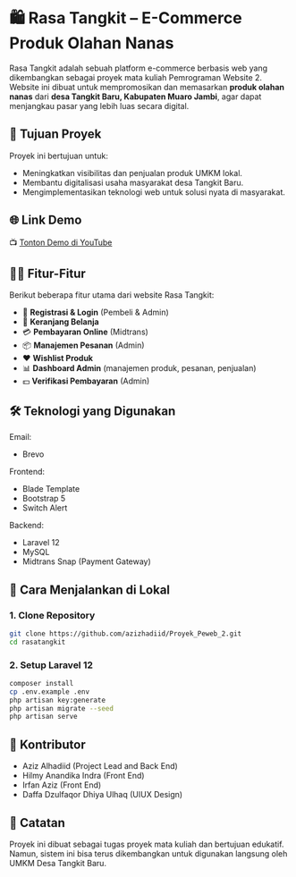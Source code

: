 # 🛍️ Rasa Tangkit – E-Commerce Produk Olahan Nanas

Rasa Tangkit adalah sebuah platform e-commerce berbasis web yang dikembangkan sebagai proyek mata kuliah Pemrograman Website 2. Website ini dibuat untuk mempromosikan dan memasarkan **produk olahan nanas** dari **desa Tangkit Baru, Kabupaten Muaro Jambi**, agar dapat menjangkau pasar yang lebih luas secara digital.

## 📌 Tujuan Proyek
Proyek ini bertujuan untuk:
- Meningkatkan visibilitas dan penjualan produk UMKM lokal.
- Membantu digitalisasi usaha masyarakat desa Tangkit Baru.
- Mengimplementasikan teknologi web untuk solusi nyata di masyarakat.

## 🌐 Link Demo
📺 [Tonton Demo di YouTube](https://youtu.be/24bVzLU296k)

## 🧑‍💻 Fitur-Fitur
Berikut beberapa fitur utama dari website Rasa Tangkit:
- 👥 **Registrasi & Login** (Pembeli & Admin)
- 🛒 **Keranjang Belanja**
- 💳 **Pembayaran Online** (Midtrans)
- 📦 **Manajemen Pesanan** (Admin)
- ❤️ **Wishlist Produk**
- 📊 **Dashboard Admin** (manajemen produk, pesanan, penjualan)
- 💵 **Verifikasi Pembayaran** (Admin)
  
## 🛠️ Teknologi yang Digunakan
Email:
- Brevo

Frontend:
- Blade Template
- Bootstrap 5
- Switch Alert

Backend:
- Laravel 12
- MySQL
- Midtrans Snap (Payment Gateway)

## 🚀 Cara Menjalankan di Lokal

### 1. Clone Repository
```bash
git clone https://github.com/azizhadiid/Proyek_Peweb_2.git
cd rasatangkit
```

### 2. Setup Laravel 12
```bash
composer install
cp .env.example .env
php artisan key:generate
php artisan migrate --seed
php artisan serve
```

## 🤝 Kontributor
- Aziz Alhadiid (Project Lead and Back End)
- Hilmy Anandika Indra (Front End)
- Irfan Aziz (Front End)
- Daffa Dzulfaqor Dhiya Ulhaq (UIUX Design)

## 📣 Catatan
Proyek ini dibuat sebagai tugas proyek mata kuliah dan bertujuan edukatif. Namun, sistem ini bisa terus dikembangkan untuk digunakan langsung oleh UMKM Desa Tangkit Baru.


